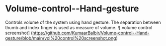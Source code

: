 # Volume-control--Hand-gesture
Controls volume of the system using hand gesture. The separation between thumb and index finger is used as measure of volume.
![ volume control screenshot] (https://github.com/KumaarBalbir/Volume-control--Hand-gesture/blob/main/vol%20control%20screenshot.png)
